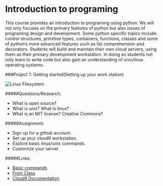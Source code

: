 Introduction to programing
====
This course provides an introduction to programing using python. We will not only focuses on the primary features of python but also issues of programing design and development.  Some python specific topics include: control structures, primitive types, containers, functions, classes and some of python’s more advanced features such as list comprehension and decorators.  Students will build and maintain their own cloud servers, using them as their primary development workstation.  In doing so students not only learn to write code but also gain an understanding of  unix/linux operating systems. 

###Project 1: Getting started(Setting up your work station)

![Linux Filesystem](https://github.com/mrmittag/Introduction-to-Programing/blob/master/Images/linux.jpg)

#####Questions/Research:
* What is open source?
* What is unix? What is linux?
* What is an MIT license? Creative Commons?

#####Assignment:
* Sign up for a github account.
* Set up your cloud9 workstation.
* Explore basic linux/unix commands.
* Customize your server.

#####Links:
* [Basic commands](http://www.tecmint.com/useful-linux-commands-for-newbies/)
* [From Class](https://github.com/mrmittag/Introduction-to-Programing/tree/master/Tutorials)
* [Cloud9 Documentation](https://docs.c9.io/docs)







